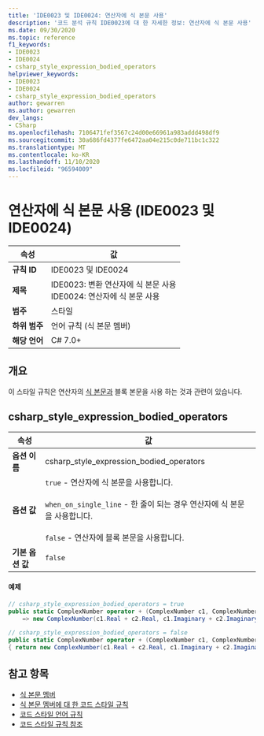 ```yaml
---
title: 'IDE0023 및 IDE0024: 연산자에 식 본문 사용'
description: '코드 분석 규칙 IDE0023에 대 한 자세한 정보: 연산자에 식 본문 사용'
ms.date: 09/30/2020
ms.topic: reference
f1_keywords:
- IDE0023
- IDE0024
- csharp_style_expression_bodied_operators
helpviewer_keywords:
- IDE0023
- IDE0024
- csharp_style_expression_bodied_operators
author: gewarren
ms.author: gewarren
dev_langs:
- CSharp
ms.openlocfilehash: 7106471fef3567c24d00e66961a983addd498df9
ms.sourcegitcommit: 30a686fd4377fe6472aa04e215c0de711bc1c322
ms.translationtype: MT
ms.contentlocale: ko-KR
ms.lasthandoff: 11/10/2020
ms.locfileid: "96594009"
---
```

# <a name="use-expression-body-for-operators-ide0023-and-ide0024"></a>연산자에 식 본문 사용 (IDE0023 및 IDE0024)

|속성|값|
|-|-|
| **규칙 ID** | IDE0023 및 IDE0024 |
| **제목** | IDE0023: 변환 연산자에 식 본문 사용<br/> IDE0024: 연산자에 식 본문 사용 |
| **범주** | 스타일 |
| **하위 범주** | 언어 규칙 (식 본문 멤버) |
| **해당 언어** | C# 7.0+ |

## <a name="overview"></a>개요

이 스타일 규칙은 연산자의 [식 본문과](../../../csharp/programming-guide/statements-expressions-operators/expression-bodied-members.md) 블록 본문을 사용 하는 것과 관련이 있습니다.

## <a name="csharp_style_expression_bodied_operators"></a>csharp_style_expression_bodied_operators

|속성|값|
|-|-|
| **옵션 이름** | csharp_style_expression_bodied_operators
| **옵션 값** | `true` - 연산자에 식 본문을 사용합니다.<br /><br />`when_on_single_line` - 한 줄이 되는 경우 연산자에 식 본문을 사용합니다.<br /><br />`false` - 연산자에 블록 본문을 사용합니다. |
| **기본 옵션 값** | `false` |

#### <a name="example"></a>예제

```csharp
// csharp_style_expression_bodied_operators = true
public static ComplexNumber operator + (ComplexNumber c1, ComplexNumber c2)
    => new ComplexNumber(c1.Real + c2.Real, c1.Imaginary + c2.Imaginary);

// csharp_style_expression_bodied_operators = false
public static ComplexNumber operator + (ComplexNumber c1, ComplexNumber c2)
{ return new ComplexNumber(c1.Real + c2.Real, c1.Imaginary + c2.Imaginary); }
```

## <a name="see-also"></a>참고 항목

- [식 본문 멤버](../../../csharp/programming-guide/statements-expressions-operators/expression-bodied-members.md)
- [식 본문 멤버에 대 한 코드 스타일 규칙](expression-bodied-members.md)
- [코드 스타일 언어 규칙](language-rules.md)
- [코드 스타일 규칙 참조](index.md)
